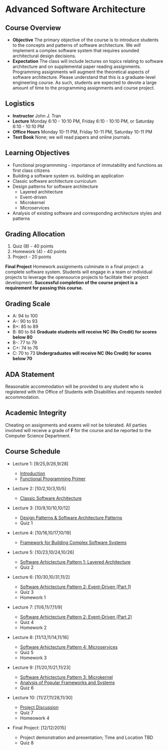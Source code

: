 # Advanced Software Architecture

## Course Overview

- **Objective** The primary objective of the course is to introduce students to the concepts and patterns of software architecture.  We _will_ implement a complex software system that requires sounded architectural design decisions.
- **Expectation** The class will include lectures on topics relating to software architecture and on supplemental paper reading assignments.  Programming assignments will augment the theoretical aspects of software architecture.  Please understand that this is a graduate-level engineering course.  As such, students are expected to devote a large amount of time to the programming assignments and course project.

## Logistics

- **Instructor** John J. Tran
- **Lecture** Monday 6:10 - 10:10 PM, Friday 6:10 - 10:10 PM, or Saturday 6:10 - 10:10 PM 
- **Office Hours** Monday 10-11 PM, Friday 10-11 PM, Saturday 10-11 PM 
- **Text Book**  None; we will read papers and online journals.

## Learning Objectives

- Functional programmming - importance of immutability and functions as first class citizens
- Building a software system vs. building an application
- Classic software architecture curriculum
- Design patterns for software architecture
  - Layered architecture
  - Event-driven
  - Microkernel
  - Microservices
- Analysis of existing software and corresponding architecture styles and patterns

## Grading Allocation

1. Quiz (8) - 40 points
2. Homework (4) - 40 points
3. Project - 20 points

**Final Project** Homework assignments culminate in a final project: a complete software system. Students will engage in a team or individual projects to leverage the opensource projects to facilitate their project development. **Successful completion of the course project is a requirement for passing this course.**

## Grading Scale

* A: 94 to 100
* A-: 90 to 93
* B+: 85 to 89
* B: 80 to 84 **Graduate students will receive NC (No Credit) for scores below 80**
* B-: 77 to 79
* C+: 74 to 76
* C: 70 to 73 **Undergraduates will receive NC (No Credit) for scores below 70**

## ADA Statement

Reasonable accommodation will be provided to any student who is registered with the Office of Students with Disabilities and requests needed accommodation.

## Academic Integrity

Cheating on assignments and exams will not be tolerated. All parties involved will receive a grade of **F** for the course and be reported to the Computer Science Department.

## Course Schedule

* Lecture 1: [9/25,9/26,9/28] 
  * [Introduction](documents/notes/01_introduction.md)
  * [Functional Programming Primer](documents/notes/02_functional-primer.md)

* Lecture 2: [10/2,10/3,10/5] 
  * [Classic Software Architecture](documents/notes/03_classic-software-architecture.md)

* Lecture 3: [10/9,10/10,10/12] 
  * [Design Patterns & Software Architecture Patterns](documents/notes/04_design-patterns.md)
  * Quiz 1

* Lecture 4: [10/16,10/17,10/19] 
  * [Framework for Building Complex Software Systems](documents/notes/05_framework-complex-systems.md) 

* Lecture 5: [10/23,10/24,10/26] 
  * [Software Arhictecture Pattern 1: Layered Architecture](documents/notes/06_layered-architecture.md) 
  * Quiz 2

* Lecture 6: [10/30,10/31,11/2] 
  * [Software Arhictecture Pattern 2: Event-Driven (Part 1)](documents/notes/07_event-driven.md) 
  * Quiz 3
  * Homework 1

* Lecture 7: [11/6,11/7,11/9] 
  * [Software Arhictecture Pattern 2: Event-Driven (Part 2)](documents/notes/07_event-driven.md) 
  * Quiz 4
  * Homework 2

* Lecture 8: [11/13,11/14,11/16] 
  * [Software Arhictecture Pattern 4: Microservices](documents/notes/09_microservices.md) 
  * Quiz 5
  * Homework 3

* Lecture 9: [11/20,11/21,11/23] 
  * [Software Arhictecture Pattern 3: Microkernel](documents/notes/08_microkernel.md)
  * [Analysis of Popular Frameworks and Systems](documents/notes/10_analysis.md)
  * Quiz 6

* Lecture 10: [11/27,11/28,11/30]
  * [Project Discussion](documents/final-project/project.md)
  * Quiz 7
  * Homeowork 4

* Final Project: [12/12/2015] 
  * Project demonstration and presentation; Time and Location TBD
  * Quiz 8


